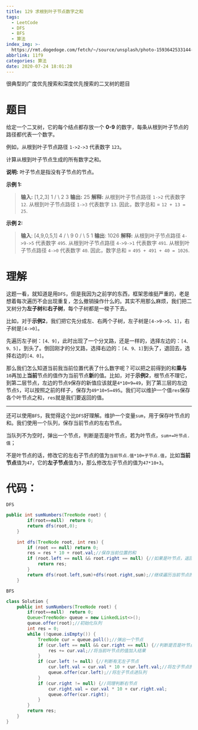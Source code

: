 ```yaml
---
title: 129 求根到叶子节点数字之和
tags:
  - LeetCode
  - DFS
  - BFS
  - 算法
index_img: >-
  https://rmt.dogedoge.com/fetch/~/source/unsplash/photo-1593642533144-3d62aa4783ec?auto=format&fit=crop&w=500&q=75
abbrlink: 11f9
categories: 算法
date: 2020-07-24 18:01:28
---
```


很典型的广度优先搜索和深度优先搜索的二叉树的题目

<!-- more -->

# 题目

给定一个二叉树，它的每个结点都存放一个 **0-9** 的数字，每条从根到叶子节点的路径都代表一个数字。

例如，从根到叶子节点路径 `1->2->3` 代表数字 `123`。

计算从根到叶子节点生成的所有数字之和。

**说明:** 叶子节点是指没有子节点的节点。

**示例 1:**

> **输入:** [1,2,3]
>     1
>    / \\
>   2   3
> **输出:** 25
> **解释:**
> 从根到叶子节点路径 `1->2` 代表数字 `12`.
> 从根到叶子节点路径 `1->3` 代表数字 `13`.
> 因此，数字总和 = `12 + 13 = 25`.

**示例 2:**

> **输入**: [4,9,0,5,1]
>     4
>    / \\
>   9   0
>  / \\
> 5   1
> **输出**: 1026
> **解释:**
> 从根到叶子节点路径 `4->9->5` 代表数字 `495`.
> 从根到叶子节点路径 `4->9->1` 代表数字 `491`.
> 从根到叶子节点路径 `4->0` 代表数字 `40`.
> 因此，数字总和 = `495 + 491 + 40 = 1026`.

# 理解

​	这题一看，就知道是用`DFS`，但是我因为之前学的东西，框架思维挺严重的，老是想着每次遍历不会出现重复，怎么撤销操作什么的。其实不用那么麻烦，我们把二叉树分为**左子树**和**右子树**，每个子树都是一梭子下去。

​	比如，对于**示例2**，我们把它先分成左、右两个子树，左子树是`[4->9->5、1]`，右子树是`[4->0]`。

​	先遍历左子树：`[4、9]`，此时出现了一个分叉路，还是一样的，选择左边的：`[4、9、5]`，到头了。倒回刚才的分叉路，选择右边的：`[4、9、1]`到头了，退回去，选择右边的`[4、0]`。

​	那么我们怎么知道当前我当前位置代表了什么数字呢？可以把之前得到的和**乘与**`10`再加上**当前**节点的值作为当前节点**新**的值。比如，对于**示例2**，根节点不理它，到第二层节点，左边的节点`9`保存的新值应该就是`4*10+9=49`，到了第三层的左边节点`5`，可以按照之前的样子，保存为`49*10+5=495`。我们可以维护一个值`res`保存各个叶节点之和，`res`就是我们要返回的值。

***

​	还可以使用`BFS`，我觉得这个比`DFS`好理解。维护一个变量`sum`，用于保存叶节点的和。我们使用一个队列，保存当前节点的左右节点。

​	当队列不为空时，弹出一个节点，判断是否是叶节点，若为叶节点，`sum+=叶节点.值`；

​	不是叶节点的话，修改它的左右子节点的值为`当前节点.值*10+子节点.值`，比如**当前节点**值为`47`，它的**左子节点**值为`3`，那么修改左子节点的值为`47*10+3`。

# 代码：

`DFS`

```java
public int sumNumbers(TreeNode root) {
        if(root==null)  return 0;
        return dfs(root,0);
    }

    int dfs(TreeNode root, int res) {
        if (root == null) return 0;
        res = res * 10 + root.val;//保存当前位置的和
        if (root.left == null && root.right == null) {//如果是叶节点，返回当前值。
            return res;
        }
        return dfs(root.left,sum)+dfs(root.right,sum);//继续遍历当前节点的左右子树，并将它们的叶子节点和加起来。
    }
```

`BFS`

```java
class Solution {
    public int sumNumbers(TreeNode root) {
        if(root==null)  return 0;
        Queue<TreeNode> queue = new LinkedList<>();
        queue.offer(root);//初始化队列
        int res = 0;
        while (!queue.isEmpty()) {
            TreeNode cur = queue.poll();//弹出一个节点
            if (cur.left == null && cur.right == null) {//判断是否是叶节点
                res += cur.val;//将当前叶节点的值加入结果
            }
            if (cur.left != null) {//判断有无左子节点
                cur.left.val = cur.val * 10 + cur.left.val;//将左子节点的值更新为当前值加上子节点的值
                queue.offer(cur.left);//将左子节点进队列
            }
            if (cur.right != null) {//同理判断右节点
                cur.right.val = cur.val * 10 + cur.right.val;
                queue.offer(cur.right);
            }
        }
        return res;
    }
}
```

